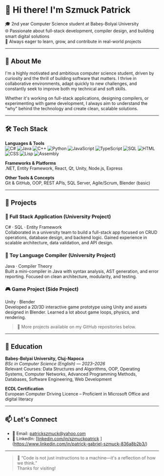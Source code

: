 # 👋 Hi there! I'm Szmuck Patrick

🎓 2nd year Computer Science student at Babeș-Bolyai University  
🌐 Passionate about full-stack development, compiler design, and building smart digital solutions  
🚀 Always eager to learn, grow, and contribute in real-world projects

---

## 🧠 About Me

I'm a highly motivated and ambitious computer science student, driven by curiosity and the thrill of building software that matters. I thrive in collaborative environments, adapt quickly to new challenges, and constantly seek to improve both my technical and soft skills.

Whether it's working on full-stack applications, designing compilers, or experimenting with game development, I always aim to understand the “why” behind the technology and create clean, scalable solutions.

---

## 🛠️ Tech Stack

**Languages & Tools**  
![C#](https://img.shields.io/badge/C%23-239120?style=flat&logo=c-sharp&logoColor=white)
![Java](https://img.shields.io/badge/Java-ED8B00?style=flat&logo=java&logoColor=white)
![C++](https://img.shields.io/badge/C++-00599C?style=flat&logo=cplusplus&logoColor=white)
![Python](https://img.shields.io/badge/Python-3776AB?style=flat&logo=python&logoColor=white)
![JavaScript](https://img.shields.io/badge/JavaScript-F7DF1E?style=flat&logo=javascript&logoColor=black)
![TypeScript](https://img.shields.io/badge/TypeScript-3178C6?style=flat&logo=typescript&logoColor=white)
![SQL](https://img.shields.io/badge/SQL-4479A1?style=flat&logo=postgresql&logoColor=white)
![HTML](https://img.shields.io/badge/HTML5-E34F26?style=flat&logo=html5&logoColor=white)
![CSS](https://img.shields.io/badge/CSS3-1572B6?style=flat&logo=css3&logoColor=white)
![Lisp](https://img.shields.io/badge/Lisp-3A4E81?style=flat&logo=lisp&logoColor=white)
![Assembly](https://img.shields.io/badge/Assembly-525252?style=flat)

**Frameworks & Platforms**  
.NET, Entity Framework, React, Qt, Unity, Node.js, Express

**Other Tools & Concepts**  
Git & GitHub, OOP, REST APIs, SQL Server, Agile/Scrum, Blender (basic)

---

## 🚧 Projects

### 🎯 Full Stack Application (University Project)
C# · SQL · Entity Framework  
Collaborated in a university team to build a full-stack app focused on CRUD operations, database design, and backend logic. Gained experience in scalable architecture, data validation, and API design.

### 🔧 Toy Language Compiler (University Project)
Java · Compiler Theory  
Built a mini-compiler in Java with syntax analysis, AST generation, and error reporting. Focused on clean architecture, modularity, and testing.

### 🎮 Game Project (Side Project)
Unity · Blender  
Developed a 2D/3D interactive game prototype using Unity and assets designed in Blender. Learned a lot about game loops, physics, and rendering.

> 🔗 More projects available on my GitHub repositories below.

---

## 📘 Education

**Babeș-Bolyai University, Cluj-Napoca**  
_BSc in Computer Science (English) — 2023–2026_  
Relevant Courses: Data Structures and Algorithms, OOP, Operating Systems, Computer Networks, Advanced Programming Methods, Databases, Software Engineering, Web Development

**ECDL Certification**  
European Computer Driving Licence – Proficient in Microsoft Office and digital literacy

---

## 📫 Let's Connect

- 📧 Email: patrickszmuck@yahoo.com 
- 💼 LinkedIn: [[linkedin.com/in/szmuckpatrick](https://linkedin.com/in/szmuckpatrick)  ](https://www.linkedin.com/in/patrick-gabriel-szmuck-836a8b2b3/)

---

> 🚀 “Code is not just instructions to a machine—it's a reflection of how we think.”  
> Thanks for visiting!
